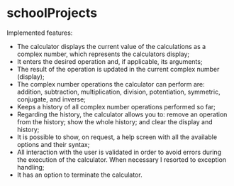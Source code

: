 # schoolProjects
Implemented features:
- The calculator displays the current value of the calculations as a complex number, which represents the calculators display;
- It enters the desired operation and, if applicable, its arguments;
- The result of the operation is updated in the current complex number (display);
- The complex number operations the calculator can perform are: addition, subtraction, multiplication, division, potentiation, symmetric, conjugate, and inverse;
- Keeps a history of all complex number operations performed so far;
- Regarding the history, the calculator allows you to: remove
an operation from the history; show the whole history; and clear the display and history;
- It is possible to show, on request, a help screen with all the available options and their syntax;
- All interaction with the user is validated in order to avoid errors during the execution of the calculator. When necessary I resorted to exception handling;
- It has an option to terminate the calculator.
